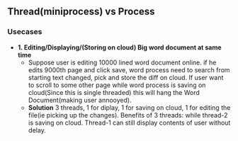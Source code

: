 ## Thread(miniprocess) vs Process

### Usecases
- **1. Editing/Displaying/(Storing on cloud) Big word document at same time**
  - Suppose user is editing 10000 lined word document online. if he edits 9000th page and click save, word process need to search from starting text changed, pick and store the diff on cloud. If user want to scroll to some other page while word process is saving on cloud(Since this is single threaded) this will hang the Word Document(making user annooyed).
  - **Solution** 3 threads, 1 for diplay, 1 for saving on cloud, 1 for editing the file(ie picking up the changes). Benefits of 3 threads: while thread-2 is saving on cloud. Thread-1 can still display contents of user without delay.
